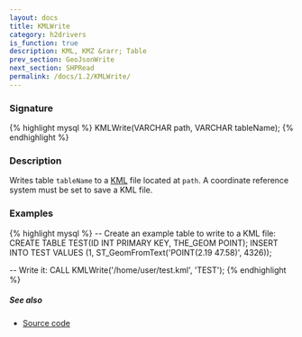 ```yaml
---
layout: docs
title: KMLWrite
category: h2drivers
is_function: true
description: KML, KMZ &rarr; Table
prev_section: GeoJsonWrite
next_section: SHPRead
permalink: /docs/1.2/KMLWrite/
---
```


### Signature

{% highlight mysql %}
KMLWrite(VARCHAR path, VARCHAR tableName);
{% endhighlight %}

### Description

Writes table `tableName` to a [KML][wiki] file located at `path`.
A coordinate reference system must be set to save a KML file.

### Examples

{% highlight mysql %}
-- Create an example table to write to a KML file:
CREATE TABLE TEST(ID INT PRIMARY KEY, THE_GEOM POINT);
INSERT INTO TEST
    VALUES (1, ST_GeomFromText('POINT(2.19 47.58)', 4326));

-- Write it:
CALL KMLWrite('/home/user/test.kml', 'TEST');
{% endhighlight %}

##### See also

* <a href="https://github.com/orbisgis/h2gis/blob/master/h2drivers/src/main/java/org/h2gis/drivers/kml/KMLWrite.java" target="_blank">Source code</a>

[wiki]: http://en.wikipedia.org/wiki/Keyhole_Markup_Language
